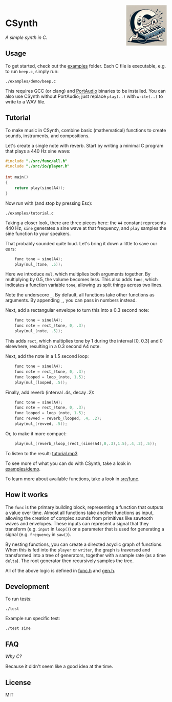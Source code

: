 <img src="logo.jpg" width="25%" height="25%" align="right" alt="CSynth logo">

# CSynth

_A simple synth in C._

## Usage

To get started, check out the [examples](examples) folder. Each C file is
executable, e.g. to run `beep.c`, simply run:

    ./examples/demo/beep.c

This requires GCC (or clang) and [PortAudio](https://www.portaudio.com/)
binaries to be installed. You can also use CSynth without PortAudio; just
replace `play(..)` with `write(..)` to write to a WAV file.

## Tutorial

To make music in CSynth, combine basic (mathematical) functions to create
sounds, instruments, and compositions.

Let's create a single note with reverb. Start by writing a minimal C program
that plays a 440 Hz sine wave:

```c
#include "./src/func/all.h"
#include "./src/io/player.h"

int main()
{
    return play(sine(A4));
}
```

Now run with (and stop by pressing Esc):

    ./examples/tutorial.c

Taking a closer look, there are three pieces here: the `A4` constant represents
440 Hz, `sine` generates a sine wave at that frequency, and `play` samples the
sine function to your speakers.

That probably sounded quite loud. Let's bring it down a little to save our ears:

```c
    func tone = sine(A4);
    play(mul_(tone, .5));
```

Here we introduce `mul`, which multiplies both arguments together. By
multiplying by 0.5, the volume becomes less. This also adds `func`, which
indicates a function variable `tone`, allowing us split things across two lines.

Note the underscore `_`. By default, all functions take other functions as
arguments. By appending `_`, you can pass in numbers instead.

Next, add a rectangular envelope to turn this into a 0.3 second note:

```c
    func tone = sine(A4);
    func note = rect_(tone, 0, .3);
    play(mul_(note, .5));
```

This adds `rect`, which multiplies tone by 1 during the interval [0, 0.3] and 0
elsewhere, resulting in a 0.3 second A4 note.

Next, add the note in a 1.5 second loop:

```c
    func tone = sine(A4);
    func note = rect_(tone, 0, .3);
    func looped = loop_(note, 1.5);
    play(mul_(looped, .5));
```

Finally, add reverb (interval .4s, decay .2):

```c
    func tone = sine(A4);
    func note = rect_(tone, 0, .3);
    func looped = loop_(note, 1.5);
    func revved = reverb_(looped, .4, .2);
    play(mul_(revved, .5));
```

Or, to make it more compact:

```c
    play(mul_(reverb_(loop_(rect_(sine(A4),0,.3),1.5),.4,.2),.5));
```

To listen to the result:
[tutorial.mp3](https://github.com/leovandriel/csynth/raw/main/examples/tutorial.mp3)

To see more of what you can do with CSynth, take a look in
[examples/demo](examples/demo).

To learn more about available functions, take a look in [src/func](src/func).

## How it works

The `func` is the primary building block, representing a function that outputs a
value over time. Almost all functions take another functions as input, allowing
the creation of complex sounds from primitives like sawtooth waves and
envelopes. These inputs can represent a signal that they transform (e.g. `input`
in `loop()`) or a parameter that is used for generating a signal (e.g.
`frequency` in `saw()`).

By nesting functions, you can create a directed acyclic graph of functions. When
this is fed into the `player` or `writer`, the graph is traversed and
transformed into a tree of generators, together with a sample rate (as a time
`delta`). The root generator then recursively samples the tree.

All of the above logic is defined in [func.h](src/core/func.h) and
[gen.h](src/core/gen.h).

## Development

To run tests:

    ./test

Example run specific test:

    ./test sine

## FAQ

_Why C?_

Because it didn't seem like a good idea at the time.

## License

MIT
